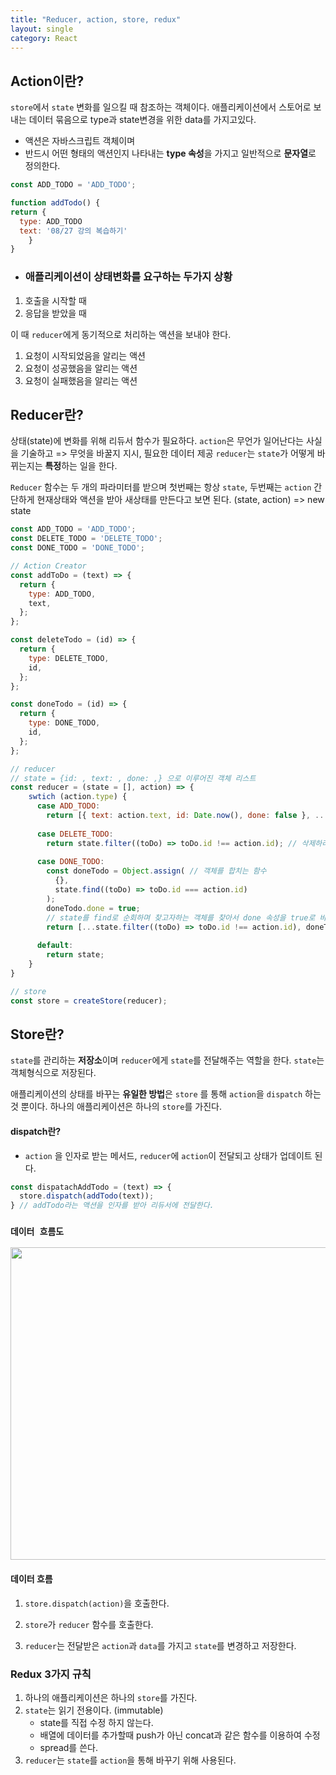 ```yaml
---
title: "Reducer, action, store, redux"
layout: single
category: React
---
```


## Action이란?

`store`에서 `state` 변화를 일으킬 때 참조하는 객체이다.
애플리케이션에서 스토어로 보내는 데이터 묶음으로 type과 state변경을 위한 data를 가지고있다.

-  액션은 자바스크립트 객체이며
- 반드시 어떤 형태의 액션인지 나타내는 **type 속성**을 가지고 일반적으로 **문자열**로 정의한다.

```jsx
const ADD_TODO = 'ADD_TODO';

function addTodo() {
return {
  type: ADD_TODO
  text: '08/27 강의 복습하기'
	}
}
```

- ### 애플리케이션이 상태변화를 요구하는 두가지 상황

1. 호출을 시작할 때
2. 응답을 받았을 때

이 때 `reducer`에게 동기적으로 처리하는 액션을 보내야 한다.

1. 요청이 시작되었음을 알리는 액션
2. 요청이 성공했음을 알리는 액션
3. 요청이 실패했음을 알리는 액션



## Reducer란?

상태(state)에 변화를 위해 리듀서 함수가 필요하다.
`action`은 무언가 일어난다는 사실을 기술하고 => 무엇을 바꿀지 지시, 필요한 데이터 제공
`reducer`는 `state`가 어떻게 바뀌는지는 **특정**하는 일을 한다.

`Reducer` 함수는 두 개의 파라미터를 받으며 첫번째는 항상 `state`, 두번째는 `action`
 간단하게 현재상태와 액션을 받아 새상태를 만든다고 보면 된다. (state, action) => new state

```js
const ADD_TODO = 'ADD_TODO';
const DELETE_TODO = 'DELETE_TODO';
const DONE_TODO = 'DONE_TODO';

// Action Creator
const addToDo = (text) => {
  return {
    type: ADD_TODO,
    text,
  };
};

const deleteTodo = (id) => {
  return {
    type: DELETE_TODO,
    id,
  };
};

const doneTodo = (id) => {
  return {
    type: DONE_TODO,
    id,
  };
};

// reducer 
// state = {id: , text: , done: ,} 으로 이루어진 객체 리스트
const reducer = (state = [], action) => {
  	swtich (action.type) {
      case ADD_TODO:
      	return [{ text: action.text, id: Date.now(), done: false }, ...state];;
      
      case DELETE_TODO:
      	return state.filter((toDo) => toDo.id !== action.id); // 삭제하려는 것 빼고 반환;
      
      case DONE_TODO:
      	const doneTodo = Object.assign( // 객체를 합치는 함수
          {},
          state.find((toDo) => toDo.id === action.id) 
        );
        doneTodo.done = true; 
      	// state를 find로 순회하며 찾고자하는 객체를 찾아서 done 속성을 true로 바꿔준다.
        return [...state.filter((toDo) => toDo.id !== action.id), doneTodo];
      
      default:
      	return state;
    }
}

// store
const store = createStore(reducer);
```



## Store란?

`state`를 관리하는 **저장소**이며 `reducer`에게 `state`를 전달해주는 역할을 한다.
`state`는 객체형식으로 저장된다.

애플리케이션의 상태를 바꾸는 **유일한 방법**은 `store` 를 통해 `action`을 `dispatch` 하는 것 뿐이다.
하나의 애플리케이션은 하나의 `store`를 가진다.

#### dispatch란?

- `action` 을 인자로 받는 메서드, `reducer`에 `action`이 전달되고 상태가 업데이트 된다.

```jsx
const dispatachAddTodo = (text) => {
  store.dispatch(addTodo(text));
} // addTodo라는 액션을 인자를 받아 리듀서에 전달한다.
```

### 																`데이터 흐름도`

<img src='https://user-images.githubusercontent.com/86995290/129172188-b386d0ca-f3c6-44d8-b569-1b64f3893c27.png' width="800" height="500" >

#### 데이터 흐름

1. `store.dispatch(action)`을 호출한다.

2. `store`가 `reducer` 함수를 호출한다.

3. `reducer`는 전달받은 `action`과 `data`를 가지고 `state`를 변경하고 저장한다.

   

### Redux 3가지 규칙

1. 하나의 애플리케이션은 하나의 `store`를 가진다.
2. `state`는 읽기 전용이다. (immutable)
   - state를 직접 수정 하지 않는다.
   - 배열에 데이터를 추가할때 push가 아닌 concat과 같은 함수를 이용하여 수정
   - spread를 쓴다.
3. `reducer`는 `state`를 `action`을 통해 바꾸기 위해 사용된다.
